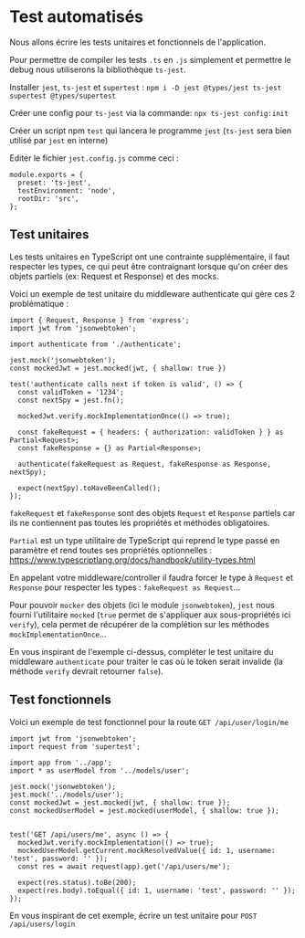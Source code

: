 # Test automatisés

Nous allons écrire les tests unitaires et fonctionnels de l'application.

Pour permettre de compiler les tests `.ts` en `.js` simplement et permettre le debug nous utiliserons la bibliothèque `ts-jest`.

Installer `jest`, `ts-jest` et `supertest` : `npm i -D jest @types/jest ts-jest supertest @types/supertest`

Créer une config pour `ts-jest` via la commande: `npx ts-jest config:init`

Créer un script npm `test` qui lancera le programme `jest` (`ts-jest` sera bien utilisé par `jest` en interne)

Editer le fichier `jest.config.js` comme ceci :

```
module.exports = {
  preset: 'ts-jest',
  testEnvironment: 'node',
  rootDir: 'src',
};
```

## Test unitaires

Les tests unitaires en TypeScript ont une contrainte supplémentaire, il faut respecter les types, ce qui peut être contraignant lorsque qu'on créer des objets partiels (ex: Request et Response) et des mocks.

Voici un exemple de test unitaire du middleware authenticate qui gère ces 2 problématique :

```
import { Request, Response } from 'express';
import jwt from 'jsonwebtoken';

import authenticate from './authenticate';

jest.mock('jsonwebtoken');
const mockedJwt = jest.mocked(jwt, { shallow: true })

test('authenticate calls next if token is valid', () => {
  const validToken = '1234';
  const nextSpy = jest.fn();

  mockedJwt.verify.mockImplementationOnce(() => true);

  const fakeRequest = { headers: { authorization: validToken } } as Partial<Request>;
  const fakeResponse = {} as Partial<Response>;

  authenticate(fakeRequest as Request, fakeResponse as Response, nextSpy);

  expect(nextSpy).toHaveBeenCalled();
});
```

`fakeRequest` et `fakeResponse` sont des objets `Request` et `Response` partiels car ils ne contiennent pas toutes les propriétés et méthodes obligatoires.

`Partial` est un type utilitaire de TypeScript qui reprend le type passé en paramètre et rend toutes ses propriétés optionnelles : https://www.typescriptlang.org/docs/handbook/utility-types.html

En appelant votre middleware/controller il faudra forcer le type à `Request` et `Response` pour respecter les types : `fakeRequest as Request`...

Pour pouvoir `mocker` des objets (ici le module `jsonwebtoken`), `jest` nous fourni l'utilitaire `mocked` (`true` permet de s'appliquer aux sous-propriétés ici `verify`), cela permet de récupérer de la complétion sur les méthodes `mockImplementationOnce`...

En vous inspirant de l'exemple ci-dessus, compléter le test unitaire du middleware `authenticate` pour traiter le cas où le token serait invalide (la méthode `verify` devrait retourner `false`).


## Test fonctionnels

Voici un exemple de test fonctionnel pour la route `GET /api/user/login/me`

```
import jwt from 'jsonwebtoken';
import request from 'supertest';

import app from '../app';
import * as userModel from '../models/user';

jest.mock('jsonwebtoken');
jest.mock('../models/user');
const mockedJwt = jest.mocked(jwt, { shallow: true });
const mockedUserModel = jest.mocked(userModel, { shallow: true });


test('GET /api/users/me', async () => {
  mockedJwt.verify.mockImplementation(() => true);
  mockedUserModel.getCurrent.mockResolvedValue({ id: 1, username: 'test', password: '' });
  const res = await request(app).get('/api/users/me');

  expect(res.status).toBe(200);
  expect(res.body).toEqual({ id: 1, username: 'test', password: '' });
});
```

En vous inspirant de cet exemple, écrire un test unitaire pour `POST /api/users/login`
